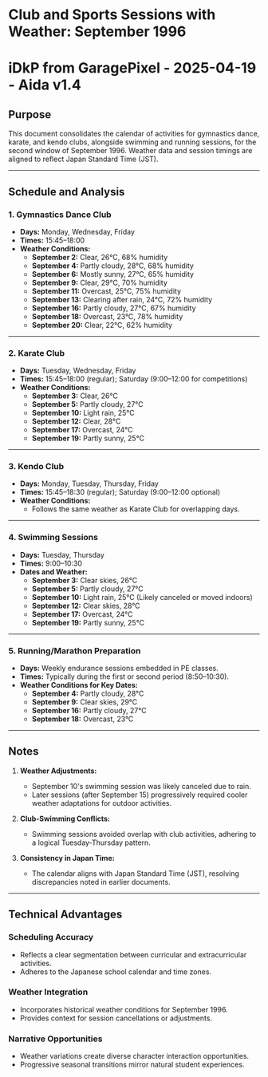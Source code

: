 # Club and Sports Sessions with Weather: September 1996
# iDkP from GaragePixel - 2025-04-19 - Aida v1.4

## Purpose
This document consolidates the calendar of activities for gymnastics dance, karate, and kendo clubs, alongside swimming and running sessions, for the second window of September 1996. Weather data and session timings are aligned to reflect Japan Standard Time (JST).

---

## Schedule and Analysis

### 1. **Gymnastics Dance Club**
- **Days:** Monday, Wednesday, Friday
- **Times:** 15:45–18:00
- **Weather Conditions:**
  - **September 2:** Clear, 26°C, 68% humidity
  - **September 4:** Partly cloudy, 28°C, 68% humidity
  - **September 6:** Mostly sunny, 27°C, 65% humidity
  - **September 9:** Clear, 29°C, 70% humidity
  - **September 11:** Overcast, 25°C, 75% humidity
  - **September 13:** Clearing after rain, 24°C, 72% humidity
  - **September 16:** Partly cloudy, 27°C, 67% humidity
  - **September 18:** Overcast, 23°C, 78% humidity
  - **September 20:** Clear, 22°C, 62% humidity

---

### 2. **Karate Club**
- **Days:** Tuesday, Wednesday, Friday
- **Times:** 15:45–18:00 (regular); Saturday (9:00–12:00 for competitions)
- **Weather Conditions:**
  - **September 3:** Clear, 26°C
  - **September 5:** Partly cloudy, 27°C
  - **September 10:** Light rain, 25°C
  - **September 12:** Clear, 28°C
  - **September 17:** Overcast, 24°C
  - **September 19:** Partly sunny, 25°C

---

### 3. **Kendo Club**
- **Days:** Monday, Tuesday, Thursday, Friday
- **Times:** 15:45–18:30 (regular); Saturday (9:00–12:00 optional)
- **Weather Conditions:**
  - Follows the same weather as Karate Club for overlapping days.

---

### 4. **Swimming Sessions**
- **Days:** Tuesday, Thursday
- **Times:** 9:00–10:30
- **Dates and Weather:**
  - **September 3:** Clear skies, 26°C
  - **September 5:** Partly cloudy, 27°C
  - **September 10:** Light rain, 25°C (Likely canceled or moved indoors)
  - **September 12:** Clear skies, 28°C
  - **September 17:** Overcast, 24°C
  - **September 19:** Partly sunny, 25°C

---

### 5. **Running/Marathon Preparation**
- **Days:** Weekly endurance sessions embedded in PE classes.
- **Times:** Typically during the first or second period (8:50–10:30).
- **Weather Conditions for Key Dates:**
  - **September 4:** Partly cloudy, 28°C
  - **September 9:** Clear skies, 29°C
  - **September 16:** Partly cloudy, 27°C
  - **September 18:** Overcast, 23°C

---

## Notes
1. **Weather Adjustments:**
   - September 10's swimming session was likely canceled due to rain.
   - Later sessions (after September 15) progressively required cooler weather adaptations for outdoor activities.

2. **Club-Swimming Conflicts:**
   - Swimming sessions avoided overlap with club activities, adhering to a logical Tuesday-Thursday pattern.

3. **Consistency in Japan Time:**
   - The calendar aligns with Japan Standard Time (JST), resolving discrepancies noted in earlier documents.

---

## Technical Advantages
### Scheduling Accuracy
- Reflects a clear segmentation between curricular and extracurricular activities.
- Adheres to the Japanese school calendar and time zones.

### Weather Integration
- Incorporates historical weather conditions for September 1996.
- Provides context for session cancellations or adjustments.

### Narrative Opportunities
- Weather variations create diverse character interaction opportunities.
- Progressive seasonal transitions mirror natural student experiences.
